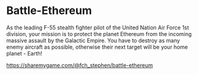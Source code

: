 # Battle-Ethereum
As the leading F-55 stealth fighter pilot of the United Nation Air Force 1st division, your mission is to protect the planet Ethereum from the incoming massive assault by the Galactic Empire. You have to destroy as many enemy aircraft as possible, otherwise their next target will be your home planet - Earth!

https://sharemygame.com/@fch_stephen/battle-ethereum

